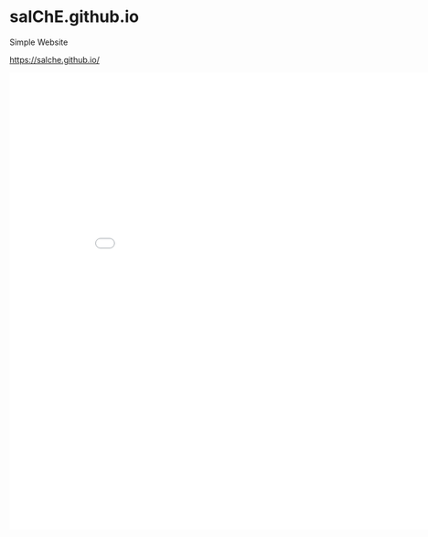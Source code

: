 # salChE.github.io

Simple Website

https://salche.github.io/

<iframe width="900" height="800" frameborder="0" scrolling="no" src="//plot.ly/~SalM/45.embed"></iframe>
